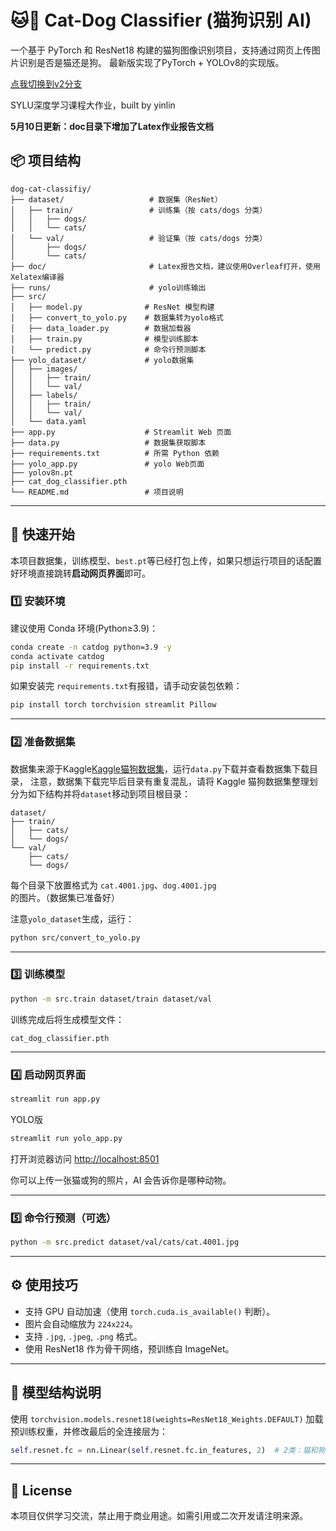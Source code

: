 
# 🐱🐶 Cat-Dog Classifier (猫狗识别 AI)

一个基于 PyTorch 和 ResNet18 构建的猫狗图像识别项目，支持通过网页上传图片识别是否是猫还是狗。
最新版实现了PyTorch + YOLOv8的实现版。

<a href='https://github.com/yinlin712/dog-cat-classifiy/tree/v2'>点我切换到v2分支</a>

SYLU深度学习课程大作业，built by yinlin

**5月10日更新：doc目录下增加了Latex作业报告文档**

## 📦 项目结构

```
dog-cat-classifiy/
├── dataset/                   # 数据集（ResNet）
│   ├── train/                 # 训练集（按 cats/dogs 分类）
│   │   ├── dogs/
│   │   └── cats/
│   └── val/                   # 验证集（按 cats/dogs 分类）
│       ├── dogs/
│       └── cats/
├── doc/                       # Latex报告文档，建议使用Overleaf打开，使用Xelatex编译器
├── runs/                      # yolo训练输出
├── src/
│   ├── model.py              # ResNet 模型构建
│   ├── convert_to_yolo.py    # 数据集转为yolo格式
│   ├── data_loader.py        # 数据加载器
│   ├── train.py              # 模型训练脚本
│   └── predict.py            # 命令行预测脚本
├── yolo_dataset/             # yolo数据集
│   ├── images/
│   │   ├── train/
│   │   └── val/
│   ├── labels/
│   │   ├── train/
│   │   └── val/
│   └── data.yaml     
├── app.py                    # Streamlit Web 页面
├── data.py                   # 数据集获取脚本
├── requirements.txt          # 所需 Python 依赖
├── yolo_app.py               # yolo Web页面
├── yolov8n.pt
├── cat_dog_classifier.pth
└── README.md                 # 项目说明
```

---

## 🚀 快速开始

本项目数据集，训练模型、`best.pt`等已经打包上传，如果只想运行项目的话配置好环境直接跳转**启动网页界面**即可。

### 1️⃣ 安装环境

建议使用 Conda 环境(Python≥3.9)：

```bash
conda create -n catdog python=3.9 -y
conda activate catdog
pip install -r requirements.txt
```

如果安装完 `requirements.txt`有报错，请手动安装包依赖：

```bash
pip install torch torchvision streamlit Pillow
```

---

### 2️⃣ 准备数据集

数据集来源于Kaggle[Kaggle猫狗数据集](https://www.kaggle.com/datasets/tongpython/cat-and-dog)，运行`data.py`下载并查看数据集下载目录，
注意，数据集下载完毕后目录有重复混乱，请将 Kaggle 猫狗数据集整理划分为如下结构并将`dataset`移动到项目根目录：

```
dataset/
├── train/
│   ├── cats/
│   └── dogs/
└── val/
    ├── cats/
    └── dogs/
```

每个目录下放置格式为 `cat.4001.jpg`、`dog.4001.jpg` 的图片。（数据集已准备好）

注意`yolo_dataset`生成，运行：
```bash
python src/convert_to_yolo.py
```

---

### 3️⃣ 训练模型

```bash
python -m src.train dataset/train dataset/val
```

训练完成后将生成模型文件：

```
cat_dog_classifier.pth
```

---

### 4️⃣ 启动网页界面

```bash
streamlit run app.py
```

YOLO版
```bash
streamlit run yolo_app.py
```

打开浏览器访问 [http://localhost:8501](http://localhost:8501)

你可以上传一张猫或狗的照片，AI 会告诉你是哪种动物。

---

### 5️⃣ 命令行预测（可选）

```bash
python -m src.predict dataset/val/cats/cat.4001.jpg
```

---

## ⚙️ 使用技巧

- 支持 GPU 自动加速（使用 `torch.cuda.is_available()` 判断）。
- 图片会自动缩放为 `224x224`。
- 支持 `.jpg`, `.jpeg`, `.png` 格式。
- 使用 ResNet18 作为骨干网络，预训练自 ImageNet。

---

## 🧠 模型结构说明

使用 `torchvision.models.resnet18(weights=ResNet18_Weights.DEFAULT)` 加载预训练权重，并修改最后的全连接层为：

```python
self.resnet.fc = nn.Linear(self.resnet.fc.in_features, 2)  # 2类：猫和狗
```

---

## 📝 License

本项目仅供学习交流，禁止用于商业用途。如需引用或二次开发请注明来源。
